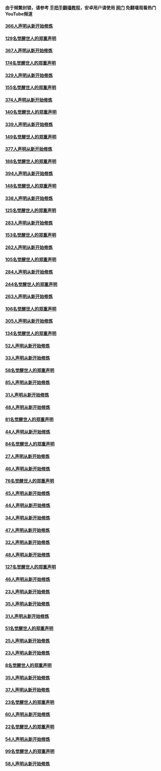 #### 由于频繁封锁，请参考 [手把手翻墙教程](https://github.com/gfw-breaker/guides/wiki/)，安卓用户请使用 [网门](https://github.com/gfw-breaker/nogfw/blob/master/dl.md?t=06110701) 免翻墙观看热门YouTube频道 

#### [366人声明从新开始修炼](../pages/91/426737.md?t=06110701) 

#### [129名觉醒世人的郑重声明](../pages/91/426736.md?t=06110701) 

#### [367人声明从新开始修炼](../pages/91/426421.md?t=06110701) 

#### [174名觉醒世人的郑重声明](../pages/91/426420.md?t=06110701) 

#### [329人声明从新开始修炼](../pages/91/426139.md?t=06110701) 

#### [155名觉醒世人的郑重声明](../pages/91/426138.md?t=06110701) 

#### [374人声明从新开始修炼](../pages/91/425811.md?t=06110701) 

#### [140名觉醒世人的郑重声明](../pages/91/425810.md?t=06110701) 

#### [339人声明从新开始修炼](../pages/91/425690.md?t=06110701) 

#### [149名觉醒世人的郑重声明](../pages/91/425689.md?t=06110701) 

#### [377人声明从新开始修炼](../pages/91/424867.md?t=06110701) 

#### [188名觉醒世人的郑重声明](../pages/91/424866.md?t=06110701) 

#### [394人声明从新开始修炼](../pages/91/423914.md?t=06110701) 

#### [148名觉醒世人的郑重声明](../pages/91/423913.md?t=06110701) 

#### [338人声明从新开始修炼](../pages/91/423540.md?t=06110701) 

#### [125名觉醒世人的郑重声明](../pages/91/423539.md?t=06110701) 

#### [283人声明从新开始修炼](../pages/91/423296.md?t=06110701) 

#### [153名觉醒世人的郑重声明](../pages/91/423295.md?t=06110701) 

#### [262人声明从新开始修炼](../pages/91/423004.md?t=06110701) 

#### [105名觉醒世人的郑重声明](../pages/91/423003.md?t=06110701) 

#### [284人声明从新开始修炼](../pages/91/422707.md?t=06110701) 

#### [244名觉醒世人的郑重声明](../pages/91/422706.md?t=06110701) 

#### [263人声明从新开始修炼](../pages/91/422553.md?t=06110701) 

#### [106名觉醒世人的郑重声明](../pages/91/422552.md?t=06110701) 

#### [305人声明从新开始修炼](../pages/91/422153.md?t=06110701) 

#### [134名觉醒世人的郑重声明](../pages/91/422152.md?t=06110701) 

#### [52人声明从新开始修炼](../pages/91/421846.md?t=06110701) 

#### [33人声明从新开始修炼](../pages/91/421804.md?t=06110701) 

#### [58名觉醒世人的郑重声明](../pages/91/421845.md?t=06110701) 

#### [85人声明从新开始修炼](../pages/91/421769.md?t=06110701) 

#### [31人声明从新开始修炼](../pages/91/421763.md?t=06110701) 

#### [48人声明从新开始修炼](../pages/91/421605.md?t=06110701) 

#### [81名觉醒世人的郑重声明](../pages/91/421656.md?t=06110701) 

#### [44人声明从新开始修炼](../pages/91/421544.md?t=06110701) 

#### [84名觉醒世人的郑重声明](../pages/91/421543.md?t=06110701) 

#### [27人声明从新开始修炼](../pages/91/421465.md?t=06110701) 

#### [46人声明从新开始修炼](../pages/91/421454.md?t=06110701) 

#### [76名觉醒世人的郑重声明](../pages/91/421453.md?t=06110701) 

#### [45人声明从新开始修炼](../pages/91/421452.md?t=06110701) 

#### [44人声明从新开始修炼](../pages/91/421422.md?t=06110701) 

#### [34人声明从新开始修炼](../pages/91/421322.md?t=06110701) 

#### [47人声明从新开始修炼](../pages/91/421264.md?t=06110701) 

#### [32人声明从新开始修炼](../pages/91/421225.md?t=06110701) 

#### [48人声明从新开始修炼](../pages/91/421202.md?t=06110701) 

#### [127名觉醒世人的郑重声明](../pages/91/421224.md?t=06110701) 

#### [46人声明从新开始修炼](../pages/91/421203.md?t=06110701) 

#### [23人声明从新开始修炼](../pages/91/421138.md?t=06110701) 

#### [35人声明从新开始修炼](../pages/91/421122.md?t=06110701) 

#### [31人声明从新开始修炼](../pages/91/421081.md?t=06110701) 

#### [51名觉醒世人的郑重声明](../pages/91/421080.md?t=06110701) 

#### [25人声明从新开始修炼](../pages/91/421020.md?t=06110701) 

#### [23人声明从新开始修炼](../pages/91/420884.md?t=06110701) 

#### [8名觉醒世人的郑重声明](../pages/91/420883.md?t=06110701) 

#### [35人声明从新开始修炼](../pages/91/420809.md?t=06110701) 

#### [37人声明从新开始修炼](../pages/91/420766.md?t=06110701) 

#### [23名觉醒世人的郑重声明](../pages/91/420765.md?t=06110701) 

#### [60人声明从新开始修炼](../pages/91/420727.md?t=06110701) 

#### [22名觉醒世人的郑重声明](../pages/91/420726.md?t=06110701) 

#### [54人声明从新开始修炼](../pages/91/420529.md?t=06110701) 

#### [99名觉醒世人的郑重声明](../pages/91/420528.md?t=06110701) 

#### [58人声明从新开始修炼](../pages/91/420198.md?t=06110701) 

